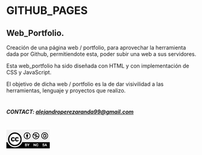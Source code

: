 # GITHUB_PAGES
## Web_Portfolio.


Creación de una página web / portfolio, para aprovechar la herramienta dada por Github, permitiendote esta, poder subir una web a sus servidores.

Esta web_portfolio ha sido diseñada con HTML y con implementación de CSS y JavaScript.

El objetivo de dicha web / portfolio es la de dar visivilidad a las herramientas, lenguaje y proyectos que realizo.

# 
##### CONTACT: alejandroperezaranda99@gmail.com
#

![CC](/assets/images/CC-BY-NC-SA-4.0.jpg)
